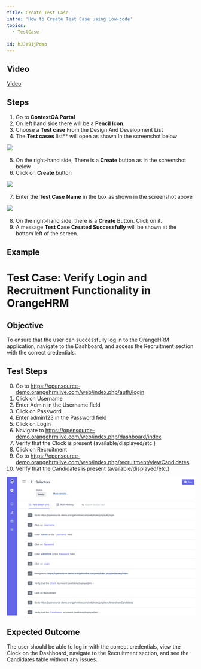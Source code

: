 ```yaml
---
title: Create Test Case
intro: 'How to Create Test Case using Low-code'
topics:
  - TestCase

id: hJJa91jPoWo
---
```


## Video
[Video](https://youtu.be/hJJa91jPoWo)

## Steps

1. Go to **ContextQA Portal** 
2. On left hand side there will be a **Pencil Icon.**
3. Choose a **Test case** From the Design And Development List 
4. The **Test cases** list** will open as shown In the screenshot below 

![](../image/Aspose.Words.d40f5b37-f30c-4c0e-a713-94a14d168e3f.007.png)

5. On the right-hand side, There is a **Create** button as in the screenshot below
6. Click on **Create** button 

![](../image/Aspose.Words.d40f5b37-f30c-4c0e-a713-94a14d168e3f.008.png)

7. Enter the **Test Case** **Name** in the box as shown in the screenshot above 

![](../image/Aspose.Words.d40f5b37-f30c-4c0e-a713-94a14d168e3f.009.png)

8. On the right-hand side, there is a **Create** Button. Click on it. 
9. A message **Test Case Created Successfully** will be shown at the bottom left of the screen.	

## Example

# Test Case: Verify Login and Recruitment Functionality in OrangeHRM

## Objective
To ensure that the user can successfully log in to the OrangeHRM application, navigate to the Dashboard, and access the Recruitment section with the correct credentials.

## Test Steps
0. Go to https://opensource-demo.orangehrmlive.com/web/index.php/auth/login 
1. Click on Username 
2. Enter Admin in the Username field 
3. Click on Password 
4. Enter admin123 in the Password field 
5. Click on Login 
6. Navigate to https://opensource-demo.orangehrmlive.com/web/index.php/dashboard/index 
7. Verify that the Clock is present (available/displayed/etc.) 
9. Click on Recruitment 
10. Go to https://opensource-demo.orangehrmlive.com/web/index.php/recruitment/viewCandidates 
11. Verify that the Candidates is present (available/displayed/etc.) 

![](imgs/test-case.png)

## Expected Outcome
The user should be able to log in with the correct credentials, view the Clock on the Dashboard, navigate to the Recruitment section, and see the Candidates table without any issues.